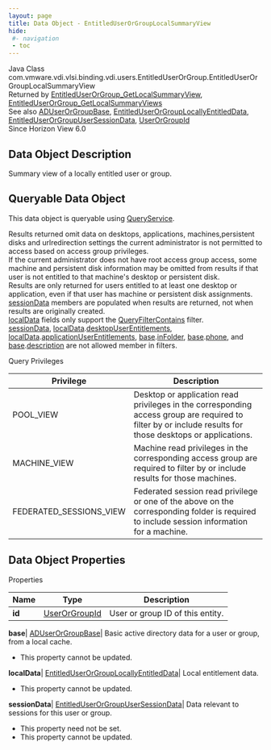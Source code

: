```yaml
---
layout: page
title: Data Object - EntitledUserOrGroupLocalSummaryView
hide:
 #- navigation
 - toc
---
```






Java Class
    com.vmware.vdi.vlsi.binding.vdi.users.EntitledUserOrGroup.EntitledUserOrGroupLocalSummaryView  
Returned by
     [EntitledUserOrGroup_GetLocalSummaryView](vdi.users.EntitledUserOrGroup.md#getLocalSummaryView), [EntitledUserOrGroup_GetLocalSummaryViews](vdi.users.EntitledUserOrGroup.md#getLocalSummaryViews)  
See also
     [ADUserOrGroupBase](vdi.users.ADUserOrGroup.ADUserOrGroupBase.md), [EntitledUserOrGroupLocallyEntitledData](vdi.users.EntitledUserOrGroup.LocallyEntitledData.md), [EntitledUserOrGroupUserSessionData](vdi.users.EntitledUserOrGroup.UserSessionData.md), [UserOrGroupId](vdi.entity.UserOrGroupId.md)  
Since 
    Horizon View 6.0

## Data Object Description 

Summary view of a locally entitled user or group. 

##  Queryable Data Object 

This data object is queryable using [QueryService](vdi.query.QueryService.md "QueryService"). 

Results returned omit data on desktops, applications, machines,persistent disks and urlredirection settings the current administrator is not permitted to access based on access group privileges.  
If the current administrator does not have root access group access, some machine and persistent disk information may be omitted from results if that user is not entitled to that machine's desktop or persistent disk.  
Results are only returned for users entitled to at least one desktop or application, even if that user has machine or persistent disk assignments.  
[sessionData](vdi.users.EntitledUserOrGroup.EntitledUserOrGroupLocalSummaryView.md#sessionData) members are populated when results are returned, not when results are originally created.  
[localData](vdi.users.EntitledUserOrGroup.EntitledUserOrGroupLocalSummaryView.md#localData) fields only support the [QueryFilterContains](vdi.query.QueryFilter.Contains.md) filter.  
[sessionData](vdi.users.EntitledUserOrGroup.EntitledUserOrGroupLocalSummaryView.md#sessionData), [localData](vdi.users.EntitledUserOrGroup.EntitledUserOrGroupLocalSummaryView.md#localData).[desktopUserEntitlements](vdi.users.EntitledUserOrGroup.LocallyEntitledData.md#desktopUserEntitlements), [localData](vdi.users.EntitledUserOrGroup.EntitledUserOrGroupLocalSummaryView.md#localData).[applicationUserEntitlements](vdi.users.EntitledUserOrGroup.LocallyEntitledData.md#applicationUserEntitlements), [base](vdi.users.EntitledUserOrGroup.EntitledUserOrGroupLocalSummaryView.md#base).[inFolder](vdi.users.ADUserOrGroup.ADUserOrGroupBase.md#inFolder), [base](vdi.users.EntitledUserOrGroup.EntitledUserOrGroupLocalSummaryView.md#base).[phone](vdi.users.ADUserOrGroup.ADUserOrGroupBase.md#phone), and [base](vdi.users.EntitledUserOrGroup.EntitledUserOrGroupLocalSummaryView.md#base).[description](vdi.users.ADUserOrGroup.ADUserOrGroupBase.md#description) are not allowed member in filters. 

Query Privileges 

Privilege |  Description   
---|---  
POOL_VIEW|  Desktop or application read privileges in the corresponding access group are required to filter by or include results for those desktops or applications.   
MACHINE_VIEW|  Machine read privileges in the corresponding access group are required to filter by or include results for those machines.   
FEDERATED_SESSIONS_VIEW|  Federated session read privilege or one of the above on the corresponding folder is required to include session information for a machine.   
  


## Data Object Properties

Properties

Name |  Type |  Description   
---|---|---  
**id**| [UserOrGroupId](vdi.entity.UserOrGroupId.md)|  User or group ID of this entity.   
  
**base**| [ADUserOrGroupBase](vdi.users.ADUserOrGroup.ADUserOrGroupBase.md)|  Basic active directory data for a user or group, from a local cache.   


* This property cannot be updated.

  
**localData**| [EntitledUserOrGroupLocallyEntitledData](vdi.users.EntitledUserOrGroup.LocallyEntitledData.md)|  Local entitlement data.   


* This property cannot be updated.

  
**sessionData**| [EntitledUserOrGroupUserSessionData](vdi.users.EntitledUserOrGroup.UserSessionData.md)|  Data relevant to sessions for this user or group.   


* This property need not be set.
* This property cannot be updated.

  
  
  
   
  
  

